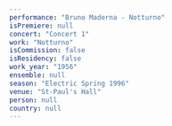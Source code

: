```yaml
---
performance: "Bruno Maderna - Notturno"
isPremiere: null
concert: "Concert 1"
work: "Notturno"
isCommission: false
isResidency: false
work_year: "1956"
ensemble: null
season: "Electric Spring 1996"
venue: "St-Paul's Hall"
person: null
country: null
---
```


